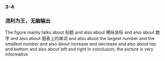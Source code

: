 ### 3-4
### 流利为王，无脑输出
The figure mainly talks about 标题
and also about 横纵坐标
and also about 数字
and also about 图表上的单词
and also about the largest number and the smallest number
and also about increase and decrease
and also about top and bottom
and also about left and right
In conclusion, the picture is very informative